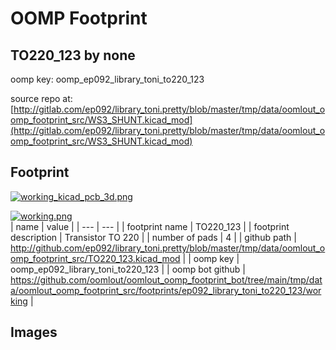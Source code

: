 # OOMP Footprint  
## TO220_123  by none  
  
oomp key: oomp_ep092_library_toni_to220_123  
  
source repo at: [http://gitlab.com/ep092/library_toni.pretty/blob/master/tmp/data/oomlout_oomp_footprint_src/WS3_SHUNT.kicad_mod](http://gitlab.com/ep092/library_toni.pretty/blob/master/tmp/data/oomlout_oomp_footprint_src/WS3_SHUNT.kicad_mod)  
## Footprint  
  
[![working_kicad_pcb_3d.png](working_kicad_pcb_3d_600.png)](working_kicad_pcb_3d.png)  
  
[![working.png](working_600.png)](working.png)  
| name | value | 
| --- | --- | 
| footprint name | TO220_123 | 
| footprint description | Transistor TO 220 | 
| number of pads | 4 | 
| github path | http://github.com/ep092/library_toni.pretty/blob/master/tmp/data/oomlout_oomp_footprint_src/TO220_123.kicad_mod | 
| oomp key | oomp_ep092_library_toni_to220_123 | 
| oomp bot github | https://github.com/oomlout/oomlout_oomp_footprint_bot/tree/main/tmp/data/oomlout_oomp_footprint_src/footprints/ep092_library_toni_to220_123/working | 
## Images  
